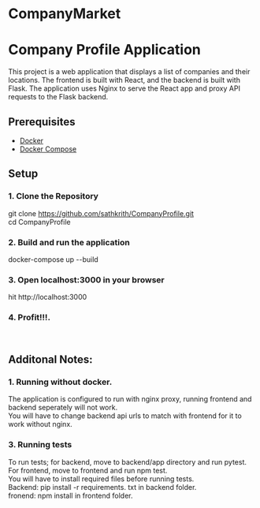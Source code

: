 # CompanyMarket

# Company Profile Application

This project is a web application that displays a list of companies and their locations. The frontend is built with React, and the backend is built with Flask. The application uses Nginx to serve the React app and proxy API requests to the Flask backend.

## Prerequisites

- [Docker](https://www.docker.com/get-started)
- [Docker Compose](https://docs.docker.com/compose/install/)

## Setup

### 1. Clone the Repository

git clone https://github.com/sathkrith/CompanyProfile.git <br>
cd CompanyProfile

### 2. Build and run the application
docker-compose up --build

### 3. Open localhost:3000 in your browser
hit http://localhost:3000 

### 4. Profit!!!.
<br>

## Additonal Notes:
### 1. Running without docker.
The application is configured to run with nginx proxy, running frontend and backend seperately will not work.<br>
You will have to change backend api urls to match with frontend for it to work without nginx.
### 3. Running tests
To run tests; for backend, move to backend/app directory and run pytest. <br>
For frontend, move to frontend and run npm test. <br>
You will have to install required files before running tests.<br>
Backend: pip install -r requirements. txt in backend folder.<br>
fronend: npm install in frontend folder.


